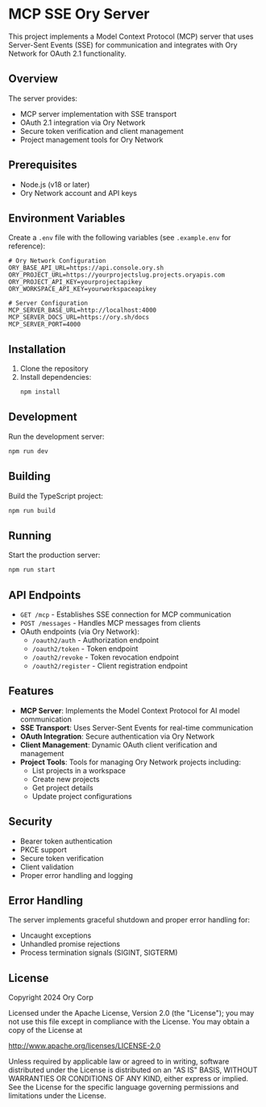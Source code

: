 # MCP SSE Ory Server

This project implements a Model Context Protocol (MCP) server that uses Server-Sent Events (SSE) for communication and integrates with Ory Network for OAuth 2.1 functionality.

## Overview

The server provides:

- MCP server implementation with SSE transport
- OAuth 2.1 integration via Ory Network
- Secure token verification and client management
- Project management tools for Ory Network

## Prerequisites

- Node.js (v18 or later)
- Ory Network account and API keys

## Environment Variables

Create a `.env` file with the following variables (see `.example.env` for reference):

```env
# Ory Network Configuration
ORY_BASE_API_URL=https://api.console.ory.sh
ORY_PROJECT_URL=https://yourprojectslug.projects.oryapis.com
ORY_PROJECT_API_KEY=yourprojectapikey
ORY_WORKSPACE_API_KEY=yourworkspaceapikey

# Server Configuration
MCP_SERVER_BASE_URL=http://localhost:4000
MCP_SERVER_DOCS_URL=https://ory.sh/docs
MCP_SERVER_PORT=4000
```

## Installation

1. Clone the repository
2. Install dependencies:
   ```bash
   npm install
   ```

## Development

Run the development server:

```bash
npm run dev
```

## Building

Build the TypeScript project:

```bash
npm run build
```

## Running

Start the production server:

```bash
npm run start
```

## API Endpoints

- `GET /mcp` - Establishes SSE connection for MCP communication
- `POST /messages` - Handles MCP messages from clients
- OAuth endpoints (via Ory Network):
  - `/oauth2/auth` - Authorization endpoint
  - `/oauth2/token` - Token endpoint
  - `/oauth2/revoke` - Token revocation endpoint
  - `/oauth2/register` - Client registration endpoint

## Features

- **MCP Server**: Implements the Model Context Protocol for AI model communication
- **SSE Transport**: Uses Server-Sent Events for real-time communication
- **OAuth Integration**: Secure authentication via Ory Network
- **Client Management**: Dynamic OAuth client verification and management
- **Project Tools**: Tools for managing Ory Network projects including:
  - List projects in a workspace
  - Create new projects
  - Get project details
  - Update project configurations

## Security

- Bearer token authentication
- PKCE support
- Secure token verification
- Client validation
- Proper error handling and logging

## Error Handling

The server implements graceful shutdown and proper error handling for:

- Uncaught exceptions
- Unhandled promise rejections
- Process termination signals (SIGINT, SIGTERM)

## License

Copyright 2024 Ory Corp

Licensed under the Apache License, Version 2.0 (the "License");
you may not use this file except in compliance with the License.
You may obtain a copy of the License at

http://www.apache.org/licenses/LICENSE-2.0

Unless required by applicable law or agreed to in writing, software
distributed under the License is distributed on an "AS IS" BASIS,
WITHOUT WARRANTIES OR CONDITIONS OF ANY KIND, either express or implied.
See the License for the specific language governing permissions and
limitations under the License.
